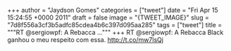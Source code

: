 
+++
author = "Jaydson Gomes"
categories = ["tweet"]
date = "Fri Apr 15 15:24:55 +0000 2011"
draft = false
image = "{TWEET_IMAGE}"
slug = "7d8f556a3cf3b5adfc85cdea4b6c397d095aa285"
tags = ["tweet"]
title = """RT @sergiowpf: A Rebacca ..."""
+++
RT @sergiowpf: A Rebacca Black ganhou o meu respeito com essa. http://t.co/mw7lsQj
